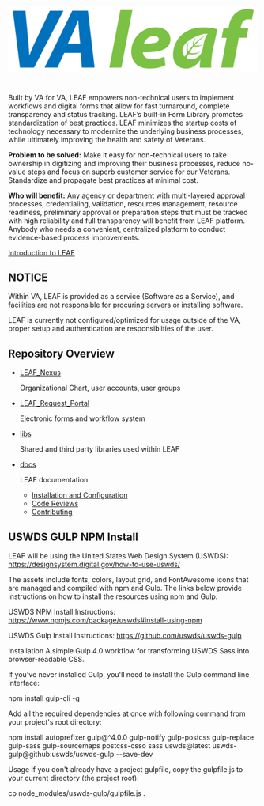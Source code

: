 ![LEAF](libs/dynicons/svg/LEAF-logo.svg)

# 

Built by VA for VA, LEAF empowers non-technical users to implement workflows and digital forms that allow for fast turnaround, complete transparency and status tracking. LEAF’s built-in Form Library promotes standardization of best practices. LEAF minimizes the startup costs of technology necessary to modernize the underlying business processes, while ultimately improving the health and safety of Veterans. 

**Problem to be solved:** Make it easy for non-technical users to take ownership in digitizing and improving their business processes, reduce no-value steps and focus on superb customer service for our Veterans. Standardize and propagate best practices at minimal cost.

**Who will benefit:** Any agency or department with multi-layered approval processes, credentialing, validation, resources management, resource readiness, preliminary approval or preparation steps that must be tracked with high reliability and full transparency will benefit from LEAF platform. Anybody who needs a convenient, centralized platform to conduct evidence-based process improvements.

[Introduction to LEAF](docs/LEAF_Product_Overview.pdf)

## NOTICE

Within VA, LEAF is provided as a service (Software as a Service), and facilities are not responsible for procuring servers or installing software.

LEAF is currently not configured/optimized for usage outside of the VA, proper setup and authentication are responsiblities of the user.

## Repository Overview
* [LEAF_Nexus](LEAF_Nexus)

    Organizational Chart, user accounts, user groups 

* [LEAF_Request_Portal](LEAF_Request_Portal)

    Electronic forms and workflow system

* [libs](libs) 

    Shared and third party libraries used within LEAF

* [docs](docs)
    
    LEAF documentation

    * [Installation and Configuration](docs/InstallationConfiguration.md)
    * [Code Reviews](docs/CodeReviews.md)
    * [Contributing](docs/Development.md)

## USWDS GULP NPM Install

LEAF will be using the United States Web Design System (USWDS): https://designsystem.digital.gov/how-to-use-uswds/

The assets include fonts, colors, layout grid, and FontAwesome icons that are managed and compiled with npm and Gulp. 
The links below provide instructions on how to install the resources using npm and Gulp.

USWDS NPM Install Instructions: https://www.npmjs.com/package/uswds#install-using-npm

USWDS Gulp Install Instructions: https://github.com/uswds/uswds-gulp

Installation
A simple Gulp 4.0 workflow for transforming USWDS Sass into browser-readable CSS.

If you've never installed Gulp, you'll need to install the Gulp command line interface:

npm install gulp-cli -g

Add all the required dependencies at once with following command from your project's root directory:

npm install autoprefixer gulp@^4.0.0 gulp-notify gulp-postcss gulp-replace gulp-sass gulp-sourcemaps postcss-csso sass uswds@latest uswds-gulp@github:uswds/uswds-gulp --save-dev

Usage
If you don't already have a project gulpfile, copy the gulpfile.js to your current directory (the project root):

cp node_modules/uswds-gulp/gulpfile.js .

